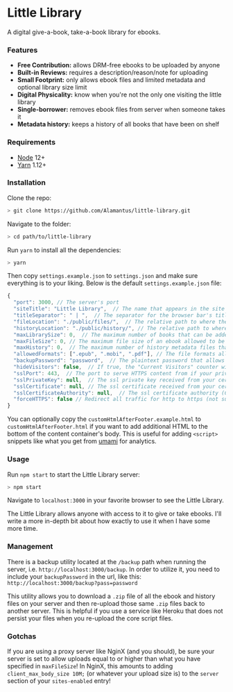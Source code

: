 ﻿# Little Library

A digital give-a-book, take-a-book library for ebooks.

### Features

- **Free Contribution:** allows DRM-free ebooks to be uploaded by anyone
- **Built-in Reviews:** requires a description/reason/note for uploading
- **Small Footprint:** only allows ebook files and limited metadata and optional library size limit
- **Digital Physicality:** know when you're not the only one visiting the little library
- **Single-borrower:** removes ebook files from server when someone takes it
- **Metadata history:** keeps a history of all books that have been on shelf

### Requirements

- [Node](https://nodejs.org) 12+
- [Yarn](https://yarnpkg.com) 1.12+

### Installation

Clone the repo:

```bash
> git clone https://github.com/Alamantus/little-library.git
```

Navigate to the folder:

```bash
> cd path/to/little-library
```

Run `yarn` to install all the dependencies:

```bash
> yarn
```

Then copy `settings.example.json` to `settings.json` and make sure everything is to your liking. Below is the default `settings.example.json` file:

```js
{
  "port": 3000, // The server's port
  "siteTitle": "Little Library",  // The name that appears in the site header
  "titleSeparator": " | ",  // The separator for the browser bar's title between page and site titles
  "fileLocation": "./public/files/",  // The relative path to where the ebook files will be served from
  "historyLocation": "./public/history/", // The relative path to where the history metadata files will be served from
  "maxLibrarySize": 0,  // The maximum number of books that can be added to the library. 0 means unlimited
  "maxFileSize": 0, // The maximum file size of an ebook allowed to be uploaded. 0 means unlimited
  "maxHistory": 0,  // The maximum number of history metadata files that will be saved on your server. 0 means unlimited
  "allowedFormats": [".epub", ".mobi", ".pdf"], // The file formats allowed to be uploaded
  "backupPassword": "password",  // The plaintext password that allows you to access the /backup features. Be sure to change this before going live!
  "hideVisitors": false,  // If true, the "Current Visitors" counter will not update on the front end
  "sslPort": 443,  // The port to serve HTTPS content from if your private key and certificate are specified
  "sslPrivateKey": null,  // The ssl private key received from your certificate authority for HTTPS support
  "sslCertificate": null, // The ssl certificate received from your certificate authority for HTTPS support
  "sslCertificateAuthority": null,  // The ssl certificate authority (CA) received from Let's Encrypt for HTTPS support
  "forceHTTPS": false // Redirect all traffic for http to https (not sure why you wouldn't want this)
}
```

You can optionally copy the `customHtmlAfterFooter.example.html` to `customHtmlAfterFooter.html` if you want to add additional HTML to the bottom of the content container's body. This is useful for adding `<script>` snippets like what you get from [umami](https://github.com/mikecao/umami) for analytics.

### Usage

Run `npm start` to start the Little Library server:

```bash
> npm start
```

Navigate to `localhost:3000` in your favorite browser to see the Little Library.

The Little Library allows anyone with access to it to give or take ebooks. I'll write a more in-depth bit about how exactly to use it when I have some more time.

### Management

There is a backup utility located at the `/backup` path when running the server, i.e. `http://localhost:3000/backup`.
In order to utilize it, you need to include your `backupPassword` in the url, like this:  
`http://localhost:3000/backup?pass=password`

This utility allows you to download a `.zip` file of all the ebook and history files on your server and then re-upload those same `.zip` files back to another server. This is helpful if you use a service like Heroku that does not persist your files when you re-upload the core script files.

### Gotchas

If you are using a proxy server like NginX (and you should), be sure your server is set to allow uploads equal to or higher than what you have specified in `maxFileSize`! In NginX, this amounts to adding `client_max_body_size 10M;` (or whatever your upload size is) to the `server` section of your `sites-enabled` entry!
